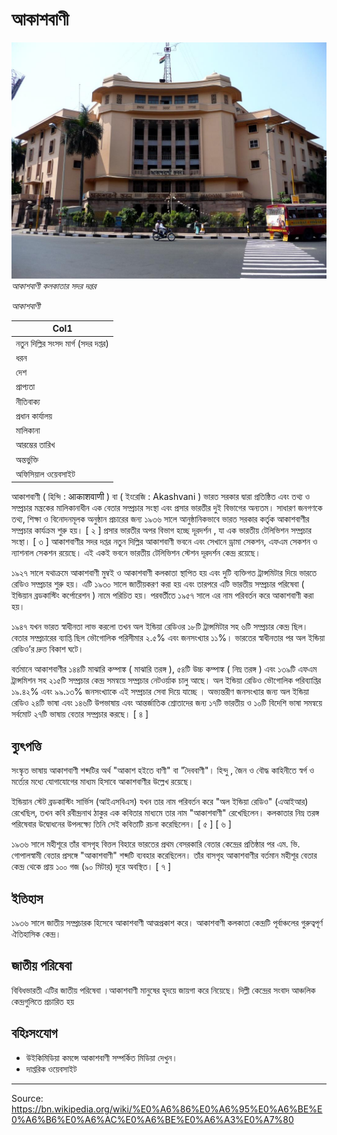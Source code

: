 # আকাশবাণী

![](../../images/ff70de41b7e6ee48.jpg)
*আকাশবাণী কলকাতার সদর দপ্তর*

*আকাশবাণী*

| Col1 |
| --- |
| নতুন দিল্লির সংসদ মার্গ (সদর দপ্তর) |
| ধরন |
| দেশ |
| প্রাপ্যতা |
| নীতিবাক্য |
| প্রধান কার্যালয় |
| মালিকানা |
| আরম্ভের তারিখ |
| অন্তর্ভুক্তি |
| অফিসিয়াল ওয়েবসাইট |

আকাশবাণী ( হিন্দি : आकाशवाणी ) বা ( ইংরেজি : Akashvani ) ভারত সরকার দ্বারা প্রতিষ্ঠিত এবং তথ্য ও সম্প্রচার মন্ত্রকের মালিকানাধীন এক বেতার সম্প্রচার সংস্থা এবং প্রসার ভারতীর দুই বিভাগের অন্যতম। সাধারণ জনগণকে তথ্য, শিক্ষা ও বিনোদনমূলক অনুষ্ঠান প্রচারের জন্য ১৯৩৬ সালে আনুষ্ঠানিকভাবে ভারত সরকার কর্তৃক আকাশবাণীর সম্প্রচার কার্যক্রম শুরু হয়। [ ২ ] প্রসার ভারতীর অপর বিভাগ হচ্ছে দূরদর্শন , যা এক ভারতীয় টেলিভিশন সম্প্রচার সংস্থা। [ ৩ ] আকাশবাণীর সদর দপ্তর নতুন দিল্লির আকাশবাণী ভবনে এবং সেখানে ড্রামা সেকশন, এফএম সেকশন ও ন্যাশনাল সেকশন রয়েছে। এই একই ভবনে ভারতীয় টেলিভিশন স্টেশন দূরদর্শন কেন্দ্র রয়েছে।

১৯২৭ সালে যথাক্রমে আকাশবাণী মুম্বই ও আকাশবাণী কলকাতা স্থাপিত হয় এবং দুটি ব্যক্তিগত ট্রান্সমিটার দিয়ে ভারতে রেডিও সম্প্রচার শুরু হয়। এটি ১৯৩০ সালে জাতীয়করণ করা হয় এবং তারপরে এটি ভারতীয় সম্প্রচার পরিষেবা ( ইন্ডিয়ান ব্রডকাস্টিং কর্পোরেশন ) নামে পরিচিত হয়। পরবর্তীতে ১৯৫৭ সালে এর নাম পরিবর্তন করে আকাশবাণী করা হয়।

১৯৪৭ যখন ভারত স্বাধীনতা লাভ করলো তখন অল ইন্ডিয়া রেডিওর ১৮টি ট্রান্সমিটার সহ ৬টি সম্প্রচার কেন্দ্র ছিল। বেতার সম্প্রচারের ব্যাপ্তি ছিল ভৌগোলিক পরিসীমার ২.৫% এবং জনসংখ্যার ১১%। ভারতের স্বাধীনতার পর অল ইন্ডিয়া রেডিও’র দ্রুত বিকাশ ঘটে।

বর্তমানে আকাশবাণীর ১৪৪টি মাঝারি কম্পাঙ্ক ( মাঝারি তরঙ্গ ), ৫৪টি উচ্চ কম্পাঙ্ক ( নিম্ন তরঙ্গ ) এবং ১৩৯টি এফএম ট্রান্সমিশন সহ ২১৫টি সম্প্রচার কেন্দ্র সমন্বয়ে সম্প্রচার নেটওর্য়াক চালু আছে। অল ইন্ডিয়া রেডিও ভৌগোলিক পরিব্যাপ্তির ১৯.৪২% এবং ৯৯.১৩% জনসংখ্যাকে এই সম্প্রচার সেবা দিয়ে যাচ্ছে । অভ্যন্তরীণ জনসংখ্যার জন্য অল ইন্ডিয়া রেডিও ২৪টি ভাষা এবং ১৪৬টি উপভাষায় এবং আন্তর্জাতিক শ্রোতাদের জন্য ১৭টি ভারতীয় ও ১০টি বিদেশি ভাষা সমন্বয়ে সর্বমোট ২৭টি ভাষায় বেতার সম্প্রচার করছে। [ ৪ ]

## ব্যুৎপত্তি

সংস্কৃত ভাষায় আকাশবাণী শব্দটির অর্থ "আকাশ হইতে বাণী" বা "দৈববাণী"। হিন্দু , জৈন ও বৌদ্ধ কাহিনীতে স্বর্গ ও মর্ত্যের মধ্যে যোগাযোগের মাধ্যম হিসাবে আকাশবাণীর উল্লেখ রয়েছে।

ইন্ডিয়ান স্টেট ব্রডকাস্টিং সার্ভিস (আইএসবিএস) যখন তার নাম পরিবর্তন করে "অল ইন্ডিয়া রেডিও" (এআইআর) রেখেছিল, তখন কবি রবীন্দ্রনাথ ঠাকুর এক কবিতার মাধ্যমে তার নাম "আকাশবাণী" রেখেছিলেন। কলকাতার নিম্ন তরঙ্গ পরিষেবার উদ্বোধনের উপলক্ষ্যে তিনি সেই কবিতাটি রচনা করেছিলেন। [ ৫ ] [ ৬ ]

১৯৩৬ সালে মহীশূরে তাঁর বাসগৃহ বিত্তল বিহারে ভারতের প্রথম বেসরকারি বেতার কেন্দ্রের প্রতিষ্ঠার পর এম. ভি. গোপালস্বামী বেতার প্রসঙ্গে "আকাশবাণী" শব্দটি ব্যবহার করেছিলেন। তাঁর বাসগৃহ আকাশবাণীর বর্তমান মহীশূর বেতার কেন্দ্র থেকে প্রায় ১০০ গজ (৯০ মিটার) দূরে অবস্থিত। [ ৭ ]

## ইতিহাস

১৯৩৬ সালে জাতীয় সম্প্রচারক হিসেবে আকাশবাণী আত্মপ্রকাশ করে। আকাশবাণী কলকাতা কেন্দ্রটি পূর্বাঞ্চলের গুরুত্বপূর্ণ ঐতিহাসিক কেন্দ্র।

## জাতীয় পরিষেবা

বিবিধভারতী এটির জাতীয় পরিষেবা ।আকাশবাণী মানুষের হৃদয়ে জায়গা করে নিয়েছে। দিল্লী কেন্দ্রের সংবাদ আঞ্চলিক কেন্দ্রগুলিতে প্রচারিত হয়

## বহিঃসংযোগ

- উইকিমিডিয়া কমন্সে আকাশবাণী সম্পর্কিত মিডিয়া দেখুন।
- দাপ্তরিক ওয়েবসাইট

---
Source: https://bn.wikipedia.org/wiki/%E0%A6%86%E0%A6%95%E0%A6%BE%E0%A6%B6%E0%A6%AC%E0%A6%BE%E0%A6%A3%E0%A7%80
